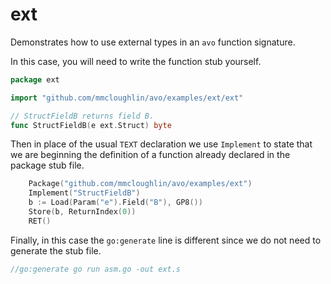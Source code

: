 # ext

Demonstrates how to use external types in an `avo` function signature.

In this case, you will need to write the function stub yourself.

[embedmd]:# (stub.go)
```go
package ext

import "github.com/mmcloughlin/avo/examples/ext/ext"

// StructFieldB returns field B.
func StructFieldB(e ext.Struct) byte
```

Then in place of the usual `TEXT` declaration we use `Implement` to state that we are beginning the definition of a function already declared in the package stub file.

[embedmd]:# (asm.go go /.*Package.*/ /RET.*/)
```go
	Package("github.com/mmcloughlin/avo/examples/ext")
	Implement("StructFieldB")
	b := Load(Param("e").Field("B"), GP8())
	Store(b, ReturnIndex(0))
	RET()
```

Finally, in this case the `go:generate` line is different since we do not need to generate the stub file.

[embedmd]:# (ext_test.go go /.*go:generate.*/)
```go
//go:generate go run asm.go -out ext.s
```
